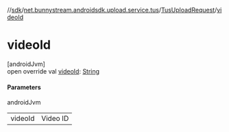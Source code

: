 //[sdk](../../../index.md)/[net.bunnystream.androidsdk.upload.service.tus](../index.md)/[TusUploadRequest](index.md)/[videoId](video-id.md)

# videoId

[androidJvm]\
open override val [videoId](video-id.md): [String](https://kotlinlang.org/api/latest/jvm/stdlib/kotlin/-string/index.html)

#### Parameters

androidJvm

| | |
|---|---|
| videoId | Video ID |
